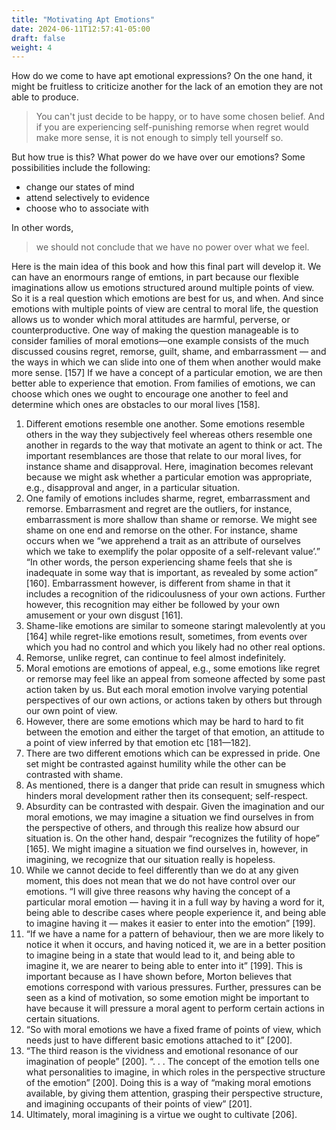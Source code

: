```yaml
---
title: "Motivating Apt Emotions"
date: 2024-06-11T12:57:41-05:00
draft: false
weight: 4
---
```


How do we come to have apt emotional expressions? On the one hand, it might be fruitless to criticize another for the lack of an emotion they are not able to produce.

> You can't just decide to be happy, or to have some chosen belief. And if you are experiencing self-punishing remorse when regret would make more sense, it is not enough to simply tell yourself so.

But how true is this? What power do we have over our emotions? Some possibilities include the following:

* change our states of mind
* attend selectively to evidence
* choose who to associate with

In other words,

> we should not conclude that we have no power over what we feel.

Here is the main idea of this book and how this final part will develop it. We can have an enormours
range of emtions, in part because our flexible imaginations allow us emotions structured around
multiple points of view. So it is a real question which emotions are best for us, and when. And
since emotions with multiple points of view are central to moral life, the question allows us to
wonder which moral attitudes are harmful, perverse, or counterproductive. One way of making
the question manageable is to consider families of moral emotions—one example consists of the
much discussed cousins regret, remorse, guilt, shame, and embarrassment — and the ways in
which we can slide into one of them when another would make more sense. [157]
If we have a concept of a particular emotion, we are then better able to experience that emotion. From
families of emotions, we can choose which ones we ought to encourage one another to feel and determine
which ones are obstacles to our moral lives [158].
1. Different emotions resemble one another. Some emotions resemble others in the way they subjectively
feel whereas others resemble one another in regards to the way that motivate an agent to think or act.
The important resemblances are those that relate to our moral lives, for instance shame and disapproval.
Here, imagination becomes relevant because we might ask whether a particular emotion was appropriate,
e.g., disapproval and anger, in a particular situation.
2. One family of emotions includes sharme, regret, embarrassment and remorse. Embarrasment and regret
are the outliers, for instance, embarrassment is more shallow than shame or remorse. We might see
shame on one end and remorse on the other. For instance, shame occurs when we “we apprehend a trait
as an attribute of ourselves which we take to exemplify the polar opposite of a self-relevant value’.” “In
other words, the person experiencing shame feels that she is inadequate in some way that is important,
as revealed by some action” [160]. Embarrassment however, is different from shame in that it includes
a recognition of the ridicoulusness of your own actions. Further however, this recognition may either be
followed by your own amusement or your own disgust [161].
3. Shame-like emotions are similar to someone staringt malevolently at you [164] while regret-like emotions
result, sometimes, from events over which you had no control and which you likely had no other real
options.
4. Remorse, unlike regret, can continue to feel almost indefinitely.
5. Moral emotions are emotions of appeal, e.g., some emotions like regret or remorse may feel like an
appeal from someone affected by some past action taken by us. But each moral emotion involve varying
potential perspectives of our own actions, or actions taken by others but through our own point of view.
6. However, there are some emotions which may be hard to hard to fit between the emotion and either
the target of that emotion, an attitude to a point of view inferred by that emotion etc [181—182].
7. There are two different emotions which can be expressed in pride. One set might be contrasted against
humility while the other can be contrasted with shame.
8. As mentioned, there is a danger that pride can result in smugness which hinders moral development
rather then its consequent; self-respect.
9. Absurdity can be contrasted with despair. Given the imagination and our moral emotions, we may
imagine a situation we find ourselves in from the perspective of others, and through this realize how
absurd our situation is. On the other hand, despair “recognizes the futility of hope” [165]. We might
imagine a situation we find ourselves in, however, in imagining, we recognize that our situation really is
hopeless.
10. While we cannot decide to feel differently than we do at any given moment, this does not mean that we
do not have control over our emotions. “I will give three reasons why having the concept of a particular
moral emotion — having it in a full way by having a word for it, being able to describe cases where
people experience it, and being able to imagine having it — makes it easier to enter into the emotion”
[199].
11. “If we have a name for a pattern of behaviour, then we are more likely to notice it when it occurs,
and having noticed it, we are in a better position to imagine being in a state that would lead to it,
and being able to imagine it, we are nearer to being able to enter into it” [199]. This is important
because as I have shown before, Morton believes that emotions correspond with various pressures.
Further, pressures can be seen as a kind of motivation, so some emotion might be important to
have because it will pressure a moral agent to perform certain actions in certain situations.
12. “So with moral emotions we have a fixed frame of points of view, which needs just to have different
basic emotions attached to it” [200].
13. “The third reason is the vividness and emotional resonance of our imagination of people” [200].
“. . . The concept of the emotion tells one what personalities to imagine, in which roles in the
perspective structure of the emotion” [200]. Doing this is a way of “making moral emotions
available, by giving them attention, grasping their perspective structure, and imagining occupants
of their points of view” [201].
14. Ultimately, moral imagining is a virtue we ought to cultivate [206].

